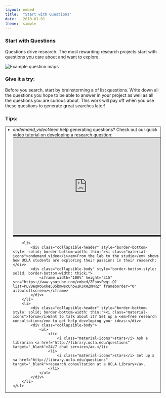 ```yaml
---
layout: embed
title:  "Start with Questions"
date:   2010-01-01
theme:  simple
---
```

<section style="text-align: left;">
    <h3>Start with Questions</h3>
    <p class="intro"><span class="dropcap">Q</span>uestions drive research. The most rewarding research projects start with questions you care about and want to explore.</p> <img class="responsive-img materialboxed" src="https://dmcwo.github.io/research-tips/assets/img/content/question-map-examples.jpg" alt="Example question maps" data-caption="Example question maps">
</section>
<section style="text-align: left;">
    <h3><i class="fa fa-pencil-square-o" aria-hidden="true"></i> Give it a try:</h3>
    <p class="flow-text">Before you search, start by brainstorming a of list questions. Write down all the questions you hope to be able to answer in your project as well as all the questions you are curious about. This work will pay off when you use these questions to generate great searches later!</p>
</section>

<section style="text-align: left; height: 100%;">
    <h3>Tips:</h3>
    <ul class="collapsible" data-collapsible="accordion" style="border-style: solid; border-width: thin;">
        <li>
            <div class="collapsible-header flowtext" style="border-bottom-style: solid; border-bottom-width: thin;"><i class="material-icons">ondemand_video</i>Need help generating questions? Check out our quick video tutorial on developing a research question:</div>
            <div class="collapsible-body" style="border-bottom-style: solid; border-bottom-width: thick;">
                <iframe width="100%" height="315" src="https://www.youtube.com/embed/jj-F6YVtsxI?list=PLV8eqWoGXke5D5bmwscUhow1RJKWZmMRZ" frameborder="0" allowfullscreen></iframe>
            </div></li>

        <li>
            <div class="collapsible-header" style="border-bottom-style: solid; border-bottom-width: thin;"><i class="material-icons">ondemand_video</i><em>From the lab to the studio</em> shows how UCLA students are exploring their passions in their research:</div>
            <div class="collapsible-body" style="border-bottom-style: solid; border-bottom-width: thick;">
                <iframe width="100%" height="315" src="https://www.youtube.com/embed/ZEoosFwqi-Q?list=PLV8eqWoGXke5D5bmwscUhow1RJKWZmMRZ" frameborder="0" allowfullscreen></iframe>
            </div>
        </li>
        <li>
            <div class="collapsible-header" style="border-bottom-style: solid; border-bottom-width: thin;"><i class="material-icons">forum</i>Want to talk about it? Set up a <em>free research consultation</em> to get help developing your ideas:</div>
            <div class="collapsible-body">
                <ul>
                    <li>
                        <i class="material-icons">stars</i> Ask a librarian <a href="http://library.ucla.edu/questions" target="_blank">24/7 chat service</a>.</li>
                    <li>
                        <i class="material-icons">stars</i> Set up a <a href="http://library.ucla.edu/questions" target="_blank">research consultation at a UCLA Library</a>.
                    </li>
                </ul>
            </div>
        </li>
    </ul>
</section>
